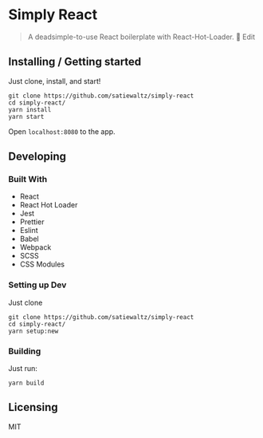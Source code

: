 # Simply React
> A deadsimple-to-use React boilerplate with React-Hot-Loader. 🚀 Edit

## Installing / Getting started

Just clone, install, and start!

```shell
git clone https://github.com/satiewaltz/simply-react
cd simply-react/
yarn install
yarn start
```

Open `localhost:8080` to the app.

## Developing

### Built With
- React
- React Hot Loader
- Jest
- Prettier
- Eslint
- Babel
- Webpack
- SCSS
- CSS Modules

### Setting up Dev

Just clone

```shell
git clone https://github.com/satiewaltz/simply-react
cd simply-react/
yarn setup:new
```

### Building

Just run:

```shell
yarn build
```

## Licensing

MIT
